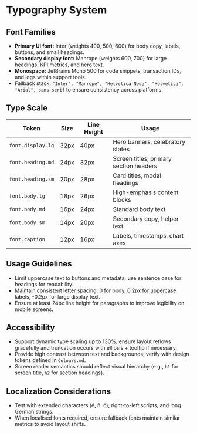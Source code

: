# Typography System

## Font Families
- **Primary UI font:** Inter (weights 400, 500, 600) for body copy, labels, buttons, and small headings.
- **Secondary display font:** Manrope (weights 600, 700) for large headings, KPI metrics, and hero text.
- **Monospace:** JetBrains Mono 500 for code snippets, transaction IDs, and logs within support tools.
- Fallback stack: `"Inter", "Manrope", "Helvetica Neue", "Helvetica", "Arial", sans-serif` to ensure consistency across platforms.

## Type Scale
| Token | Size | Line Height | Usage |
| --- | --- | --- | --- |
| `font.display.lg` | 32px | 40px | Hero banners, celebratory states |
| `font.heading.md` | 24px | 32px | Screen titles, primary section headers |
| `font.heading.sm` | 20px | 28px | Card titles, modal headings |
| `font.body.lg` | 18px | 26px | High-emphasis content blocks |
| `font.body.md` | 16px | 24px | Standard body text |
| `font.body.sm` | 14px | 20px | Secondary copy, helper text |
| `font.caption` | 12px | 16px | Labels, timestamps, chart axes |

## Usage Guidelines
- Limit uppercase text to buttons and metadata; use sentence case for headings for readability.
- Maintain consistent letter spacing: 0 for body, 0.2px for uppercase labels, -0.2px for large display text.
- Ensure at least 24px line height for paragraphs to improve legibility on mobile screens.

## Accessibility
- Support dynamic type scaling up to 130%; ensure layout reflows gracefully and truncation occurs with ellipsis + tooltip if necessary.
- Provide high contrast between text and backgrounds; verify with design tokens defined in `Colours.md`.
- Screen reader semantics should reflect visual hierarchy (e.g., `h1` for screen title, `h2` for section headings).

## Localization Considerations
- Test with extended characters (é, ñ, ö), right-to-left scripts, and long German strings.
- When localised fonts required, ensure fallback fonts maintain similar metrics to avoid layout shifts.
